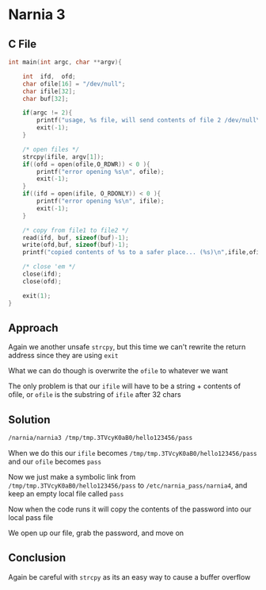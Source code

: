 # Narnia 3

## C File

```c
int main(int argc, char **argv){

    int  ifd,  ofd;
    char ofile[16] = "/dev/null";
    char ifile[32];
    char buf[32];

    if(argc != 2){
        printf("usage, %s file, will send contents of file 2 /dev/null\n",argv[0]);
        exit(-1);
    }

    /* open files */
    strcpy(ifile, argv[1]);
    if((ofd = open(ofile,O_RDWR)) < 0 ){
        printf("error opening %s\n", ofile);
        exit(-1);
    }
    if((ifd = open(ifile, O_RDONLY)) < 0 ){
        printf("error opening %s\n", ifile);
        exit(-1);
    }

    /* copy from file1 to file2 */
    read(ifd, buf, sizeof(buf)-1);
    write(ofd,buf, sizeof(buf)-1);
    printf("copied contents of %s to a safer place... (%s)\n",ifile,ofile);

    /* close 'em */
    close(ifd);
    close(ofd);

    exit(1);
}
```


## Approach

Again we another unsafe `strcpy`, but this time we can't rewrite the return address since they are using `exit`

What we can do though is overwrite the `ofile` to whatever we want

The only problem is that our `ifile` will have to be a string + contents of ofile, or `ofile` is the substring of `ifile` after 32 chars 

## Solution

```sh
/narnia/narnia3 /tmp/tmp.3TVcyK0aB0/hello123456/pass
```

When we do this our `ifile` becomes `/tmp/tmp.3TVcyK0aB0/hello123456/pass` and our `ofile` becomes `pass`

Now we just make a symbolic link from `/tmp/tmp.3TVcyK0aB0/hello123456/pass` to `/etc/narnia_pass/narnia4`, and keep an empty local file called `pass`

Now when the code runs it will copy the contents of the password into our local pass file

We open up our file, grab the password, and move on

## Conclusion

Again be careful with `strcpy` as its an easy way to cause a buffer overflow
